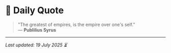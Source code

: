 # 📜 Daily Quote

> "The greatest of empires, is the empire over one's self."  
> — **Publilius Syrus**

---

_Last updated: 19 July 2025 ⏳_
